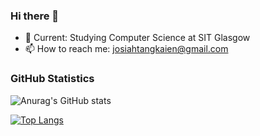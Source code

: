 ### Hi there 👋

- 🌱 Current: Studying Computer Science at SIT Glasgow
- 📫 How to reach me: josiahtangkaien@gmail.com

### GitHub Statistics
![Anurag's GitHub stats](https://github-readme-stats.vercel.app/api?username=jos-tang&show_icons=true&theme=dracula)

[![Top Langs](https://github-readme-stats.vercel.app/api/top-langs/?username=jos-tang&layout=compact&show_icons=true&theme=dracula)](https://github.com/anuraghazra/github-readme-stats)




<!---
- 👋 Hi, I’m @jos-tang
- 👀 I’m interested in ...
- 🌱 I’m currently learning ...
- 💞️ I’m looking to collaborate on ...
- 📫 How to reach me ...

jos-tang/jos-tang is a ✨ special ✨ repository because its `README.md` (this file) appears on your GitHub profile.
You can click the Preview link to take a look at your changes.
--->
